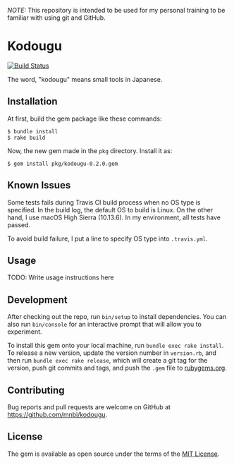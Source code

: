 *NOTE:* This repository is intended to be used for my personal
training to be familiar with using git and GitHub.

# Kodougu

[![Build Status](https://travis-ci.org/mnbi/kodougu.svg?branch=master)](https://travis-ci.org/mnbi/kodougu)

The word, "kodougu" means small tools in Japanese.

## Installation

At first, build the gem package like these commands:

    $ bundle install
    $ rake build

Now, the new gem made in the `pkg` directory.  Install it as:

    $ gem install pkg/kodougu-0.2.0.gem

## Known Issues

Some tests fails during Travis CI build process when no OS type is
specified.  In the build log, the default OS to build is Linux.  On
the other hand, I use macOS High Sierra (10.13.6).  In my environment,
all tests have passed.

To avoid build failure, I put a line to specify OS type into `.travis.yml`.

## Usage

TODO: Write usage instructions here

## Development

After checking out the repo, run `bin/setup` to install dependencies. You can also run `bin/console` for an interactive prompt that will allow you to experiment.

To install this gem onto your local machine, run `bundle exec rake install`. To release a new version, update the version number in `version.rb`, and then run `bundle exec rake release`, which will create a git tag for the version, push git commits and tags, and push the `.gem` file to [rubygems.org](https://rubygems.org).

## Contributing

Bug reports and pull requests are welcome on GitHub at https://github.com/mnbi/kodougu.


## License

The gem is available as open source under the terms of the [MIT License](http://opensource.org/licenses/MIT).

